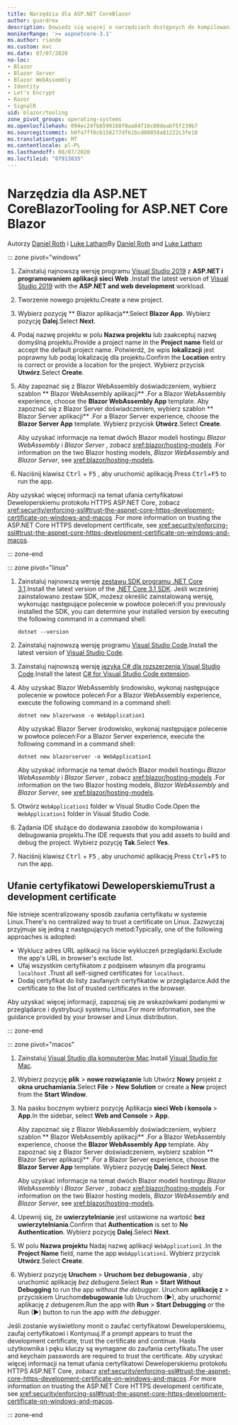 ```yaml
---
title: Narzędzia dla ASP.NET CoreBlazor
author: guardrex
description: Dowiedz się więcej o narzędziach dostępnych do kompilowania Blazor aplikacji.
monikerRange: '>= aspnetcore-3.1'
ms.author: riande
ms.custom: mvc
ms.date: 07/07/2020
no-loc:
- Blazor
- Blazor Server
- Blazor WebAssembly
- Identity
- Let's Encrypt
- Razor
- SignalR
uid: blazor/tooling
zone_pivot_groups: operating-systems
ms.openlocfilehash: 094ec24fb6599168f0aa84f16c00deabf5f239b7
ms.sourcegitcommit: b0fa7ff0cb158277df61bcd08058a81222c3fe10
ms.translationtype: MT
ms.contentlocale: pl-PL
ms.lasthandoff: 08/07/2020
ms.locfileid: "87913835"
---
```

# <a name="tooling-for-aspnet-core-no-locblazor"></a><span data-ttu-id="3aedb-103">Narzędzia dla ASP.NET CoreBlazor</span><span class="sxs-lookup"><span data-stu-id="3aedb-103">Tooling for ASP.NET Core Blazor</span></span>

<span data-ttu-id="3aedb-104">Autorzy [Daniel Roth](https://github.com/danroth27) i [Luke Latham](https://github.com/guardrex)</span><span class="sxs-lookup"><span data-stu-id="3aedb-104">By [Daniel Roth](https://github.com/danroth27) and [Luke Latham](https://github.com/guardrex)</span></span>

::: zone pivot="windows"

1. <span data-ttu-id="3aedb-105">Zainstaluj najnowszą wersję programu [Visual Studio 2019](https://visualstudio.microsoft.com/downloads/) z **ASP.NET i programowaniem aplikacji sieci Web** .</span><span class="sxs-lookup"><span data-stu-id="3aedb-105">Install the latest version of [Visual Studio 2019](https://visualstudio.microsoft.com/downloads/) with the **ASP.NET and web development** workload.</span></span>

1. <span data-ttu-id="3aedb-106">Tworzenie nowego projektu.</span><span class="sxs-lookup"><span data-stu-id="3aedb-106">Create a new project.</span></span>

1. <span data-ttu-id="3aedb-107">Wybierz pozycję \*\* Blazor aplikacja\*\*.</span><span class="sxs-lookup"><span data-stu-id="3aedb-107">Select **Blazor App**.</span></span> <span data-ttu-id="3aedb-108">Wybierz pozycję **Dalej**.</span><span class="sxs-lookup"><span data-stu-id="3aedb-108">Select **Next**.</span></span>

1. <span data-ttu-id="3aedb-109">Podaj nazwę projektu w polu **Nazwa projektu** lub zaakceptuj nazwę domyślną projektu.</span><span class="sxs-lookup"><span data-stu-id="3aedb-109">Provide a project name in the **Project name** field or accept the default project name.</span></span> <span data-ttu-id="3aedb-110">Potwierdź, że wpis **lokalizacji** jest poprawny lub podaj lokalizację dla projektu.</span><span class="sxs-lookup"><span data-stu-id="3aedb-110">Confirm the **Location** entry is correct or provide a location for the project.</span></span> <span data-ttu-id="3aedb-111">Wybierz przycisk **Utwórz**.</span><span class="sxs-lookup"><span data-stu-id="3aedb-111">Select **Create**.</span></span>

1. <span data-ttu-id="3aedb-112">Aby zapoznać się z Blazor WebAssembly doświadczeniem, wybierz szablon \*\* Blazor WebAssembly aplikacji\*\* .</span><span class="sxs-lookup"><span data-stu-id="3aedb-112">For a Blazor WebAssembly experience, choose the **Blazor WebAssembly App** template.</span></span> <span data-ttu-id="3aedb-113">Aby zapoznać się z Blazor Server doświadczeniem, wybierz szablon \*\* Blazor Server aplikacji\*\* .</span><span class="sxs-lookup"><span data-stu-id="3aedb-113">For a Blazor Server experience, choose the **Blazor Server App** template.</span></span> <span data-ttu-id="3aedb-114">Wybierz przycisk **Utwórz**.</span><span class="sxs-lookup"><span data-stu-id="3aedb-114">Select **Create**.</span></span>

   <span data-ttu-id="3aedb-115">Aby uzyskać informacje na temat dwóch Blazor modeli hostingu *Blazor WebAssembly* i *Blazor Server* , zobacz <xref:blazor/hosting-models> .</span><span class="sxs-lookup"><span data-stu-id="3aedb-115">For information on the two Blazor hosting models, *Blazor WebAssembly* and *Blazor Server*, see <xref:blazor/hosting-models>.</span></span>

1. <span data-ttu-id="3aedb-116">Naciśnij klawisz <kbd>Ctrl</kbd> + <kbd>F5</kbd> , aby uruchomić aplikację.</span><span class="sxs-lookup"><span data-stu-id="3aedb-116">Press <kbd>Ctrl</kbd>+<kbd>F5</kbd> to run the app.</span></span>

<span data-ttu-id="3aedb-117">Aby uzyskać więcej informacji na temat ufania certyfikatowi Deweloperskiemu protokołu HTTPS ASP.NET Core, zobacz <xref:security/enforcing-ssl#trust-the-aspnet-core-https-development-certificate-on-windows-and-macos> .</span><span class="sxs-lookup"><span data-stu-id="3aedb-117">For more information on trusting the ASP.NET Core HTTPS development certificate, see <xref:security/enforcing-ssl#trust-the-aspnet-core-https-development-certificate-on-windows-and-macos>.</span></span>

::: zone-end

::: zone pivot="linux"

1. <span data-ttu-id="3aedb-118">Zainstaluj najnowszą wersję [zestawu SDK programu .NET Core 3,1](https://dotnet.microsoft.com/download/dotnet-core/3.1).</span><span class="sxs-lookup"><span data-stu-id="3aedb-118">Install the latest version of the [.NET Core 3.1 SDK](https://dotnet.microsoft.com/download/dotnet-core/3.1).</span></span> <span data-ttu-id="3aedb-119">Jeśli wcześniej zainstalowano zestaw SDK, możesz określić zainstalowaną wersję, wykonując następujące polecenie w powłoce poleceń:</span><span class="sxs-lookup"><span data-stu-id="3aedb-119">If you previously installed the SDK, you can determine your installed version by executing the following command in a command shell:</span></span>

   ```dotnetcli
   dotnet --version
   ```

1. <span data-ttu-id="3aedb-120">Zainstaluj najnowszą wersję programu [Visual Studio Code](https://code.visualstudio.com/).</span><span class="sxs-lookup"><span data-stu-id="3aedb-120">Install the latest version of [Visual Studio Code](https://code.visualstudio.com/).</span></span>

1. <span data-ttu-id="3aedb-121">Zainstaluj najnowszą wersję [języka C# dla rozszerzenia Visual Studio Code](https://marketplace.visualstudio.com/items?itemName=ms-dotnettools.csharp).</span><span class="sxs-lookup"><span data-stu-id="3aedb-121">Install the latest [C# for Visual Studio Code extension](https://marketplace.visualstudio.com/items?itemName=ms-dotnettools.csharp).</span></span>

1. <span data-ttu-id="3aedb-122">Aby uzyskać Blazor WebAssembly środowisko, wykonaj następujące polecenie w powłoce poleceń:</span><span class="sxs-lookup"><span data-stu-id="3aedb-122">For a Blazor WebAssembly experience, execute the following command in a command shell:</span></span>

   ```dotnetcli
   dotnet new blazorwasm -o WebApplication1
   ```

   <span data-ttu-id="3aedb-123">Aby uzyskać Blazor Server środowisko, wykonaj następujące polecenie w powłoce poleceń:</span><span class="sxs-lookup"><span data-stu-id="3aedb-123">For a Blazor Server experience, execute the following command in a command shell:</span></span>

   ```dotnetcli
   dotnet new blazorserver -o WebApplication1
   ```

   <span data-ttu-id="3aedb-124">Aby uzyskać informacje na temat dwóch Blazor modeli hostingu *Blazor WebAssembly* i *Blazor Server* , zobacz <xref:blazor/hosting-models> .</span><span class="sxs-lookup"><span data-stu-id="3aedb-124">For information on the two Blazor hosting models, *Blazor WebAssembly* and *Blazor Server*, see <xref:blazor/hosting-models>.</span></span>

1. <span data-ttu-id="3aedb-125">Otwórz `WebApplication1` folder w Visual Studio Code.</span><span class="sxs-lookup"><span data-stu-id="3aedb-125">Open the `WebApplication1` folder in Visual Studio Code.</span></span>

1. <span data-ttu-id="3aedb-126">Żądania IDE służące do dodawania zasobów do kompilowania i debugowania projektu.</span><span class="sxs-lookup"><span data-stu-id="3aedb-126">The IDE requests that you add assets to build and debug the project.</span></span> <span data-ttu-id="3aedb-127">Wybierz pozycję **Tak**.</span><span class="sxs-lookup"><span data-stu-id="3aedb-127">Select **Yes**.</span></span>

1. <span data-ttu-id="3aedb-128">Naciśnij klawisz <kbd>Ctrl</kbd> + <kbd>F5</kbd> , aby uruchomić aplikację.</span><span class="sxs-lookup"><span data-stu-id="3aedb-128">Press <kbd>Ctrl</kbd>+<kbd>F5</kbd> to run the app.</span></span>

## <a name="trust-a-development-certificate"></a><span data-ttu-id="3aedb-129">Ufanie certyfikatowi Deweloperskiemu</span><span class="sxs-lookup"><span data-stu-id="3aedb-129">Trust a development certificate</span></span>

<span data-ttu-id="3aedb-130">Nie istnieje scentralizowany sposób zaufania certyfikatu w systemie Linux.</span><span class="sxs-lookup"><span data-stu-id="3aedb-130">There's no centralized way to trust a certificate on Linux.</span></span> <span data-ttu-id="3aedb-131">Zazwyczaj przyjmuje się jedną z następujących metod:</span><span class="sxs-lookup"><span data-stu-id="3aedb-131">Typically, one of the following approaches is adopted:</span></span>

* <span data-ttu-id="3aedb-132">Wyklucz adres URL aplikacji na liście wykluczeń przeglądarki.</span><span class="sxs-lookup"><span data-stu-id="3aedb-132">Exclude the app's URL in browser's exclude list.</span></span>
* <span data-ttu-id="3aedb-133">Ufaj wszystkim certyfikatom z podpisem własnym dla programu `localhost` .</span><span class="sxs-lookup"><span data-stu-id="3aedb-133">Trust all self-signed certificates for `localhost`.</span></span>
* <span data-ttu-id="3aedb-134">Dodaj certyfikat do listy zaufanych certyfikatów w przeglądarce.</span><span class="sxs-lookup"><span data-stu-id="3aedb-134">Add the certificate to the list of trusted certificates in the browser.</span></span>

<span data-ttu-id="3aedb-135">Aby uzyskać więcej informacji, zapoznaj się ze wskazówkami podanymi w przeglądarce i dystrybucji systemu Linux.</span><span class="sxs-lookup"><span data-stu-id="3aedb-135">For more information, see the guidance provided by your browser and Linux distribution.</span></span>

::: zone-end

::: zone pivot="macos"

1. <span data-ttu-id="3aedb-136">Zainstaluj [Visual Studio dla komputerów Mac](https://visualstudio.microsoft.com/vs/mac/).</span><span class="sxs-lookup"><span data-stu-id="3aedb-136">Install [Visual Studio for Mac](https://visualstudio.microsoft.com/vs/mac/).</span></span>

1. <span data-ttu-id="3aedb-137">Wybierz pozycję **plik**  >  **nowe rozwiązanie** lub Utwórz **Nowy** projekt z **okna uruchamiania**.</span><span class="sxs-lookup"><span data-stu-id="3aedb-137">Select **File** > **New Solution** or create a **New** project from the **Start Window**.</span></span>

1. <span data-ttu-id="3aedb-138">Na pasku bocznym wybierz pozycję Aplikacja **sieci Web i konsola**  >  **App**.</span><span class="sxs-lookup"><span data-stu-id="3aedb-138">In the sidebar, select **Web and Console** > **App**.</span></span>

   <span data-ttu-id="3aedb-139">Aby zapoznać się z Blazor WebAssembly doświadczeniem, wybierz szablon \*\* Blazor WebAssembly aplikacji\*\* .</span><span class="sxs-lookup"><span data-stu-id="3aedb-139">For a Blazor WebAssembly experience, choose the **Blazor WebAssembly App** template.</span></span> <span data-ttu-id="3aedb-140">Aby zapoznać się z Blazor Server doświadczeniem, wybierz szablon \*\* Blazor Server aplikacji\*\* .</span><span class="sxs-lookup"><span data-stu-id="3aedb-140">For a Blazor Server experience, choose the **Blazor Server App** template.</span></span> <span data-ttu-id="3aedb-141">Wybierz pozycję **Dalej**.</span><span class="sxs-lookup"><span data-stu-id="3aedb-141">Select **Next**.</span></span>

   <span data-ttu-id="3aedb-142">Aby uzyskać informacje na temat dwóch Blazor modeli hostingu *Blazor WebAssembly* i *Blazor Server* , zobacz <xref:blazor/hosting-models> .</span><span class="sxs-lookup"><span data-stu-id="3aedb-142">For information on the two Blazor hosting models, *Blazor WebAssembly* and *Blazor Server*, see <xref:blazor/hosting-models>.</span></span>

1. <span data-ttu-id="3aedb-143">Upewnij się, że **uwierzytelnianie** jest ustawione na wartość **bez uwierzytelniania**.</span><span class="sxs-lookup"><span data-stu-id="3aedb-143">Confirm that **Authentication** is set to **No Authentication**.</span></span> <span data-ttu-id="3aedb-144">Wybierz pozycję **Dalej**.</span><span class="sxs-lookup"><span data-stu-id="3aedb-144">Select **Next**.</span></span>

1. <span data-ttu-id="3aedb-145">W polu **Nazwa projektu** Nadaj nazwę aplikacji `WebApplication1` .</span><span class="sxs-lookup"><span data-stu-id="3aedb-145">In the **Project Name** field, name the app `WebApplication1`.</span></span> <span data-ttu-id="3aedb-146">Wybierz przycisk **Utwórz**.</span><span class="sxs-lookup"><span data-stu-id="3aedb-146">Select **Create**.</span></span>

1. <span data-ttu-id="3aedb-147">Wybierz pozycję **Uruchom**  >  **Uruchom bez debugowania** , aby uruchomić aplikację *bez debugera*.</span><span class="sxs-lookup"><span data-stu-id="3aedb-147">Select **Run** > **Start Without Debugging** to run the app *without the debugger*.</span></span> <span data-ttu-id="3aedb-148">Uruchom **aplikację z**  >  przyciskiem Uruchom**debugowanie** lub Uruchom (&#9654;), aby uruchomić aplikację *z debugerem*.</span><span class="sxs-lookup"><span data-stu-id="3aedb-148">Run the app with **Run** > **Start Debugging** or the Run (&#9654;) button to run the app *with the debugger*.</span></span>

<span data-ttu-id="3aedb-149">Jeśli zostanie wyświetlony monit o zaufać certyfikatowi Deweloperskiemu, zaufaj certyfikatowi i Kontynuuj.</span><span class="sxs-lookup"><span data-stu-id="3aedb-149">If a prompt appears to trust the development certificate, trust the certificate and continue.</span></span> <span data-ttu-id="3aedb-150">Hasła użytkownika i pęku kluczy są wymagane do zaufania certyfikatu.</span><span class="sxs-lookup"><span data-stu-id="3aedb-150">The user and keychain passwords are required to trust the certificate.</span></span> <span data-ttu-id="3aedb-151">Aby uzyskać więcej informacji na temat ufania certyfikatowi Deweloperskiemu protokołu HTTPS ASP.NET Core, zobacz <xref:security/enforcing-ssl#trust-the-aspnet-core-https-development-certificate-on-windows-and-macos> .</span><span class="sxs-lookup"><span data-stu-id="3aedb-151">For more information on trusting the ASP.NET Core HTTPS development certificate, see <xref:security/enforcing-ssl#trust-the-aspnet-core-https-development-certificate-on-windows-and-macos>.</span></span>

::: zone-end
